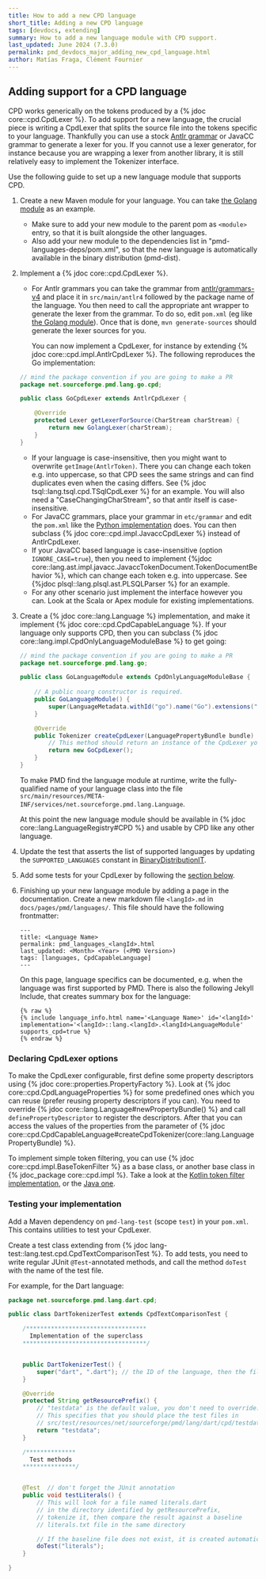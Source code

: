 ```yaml
---
title: How to add a new CPD language
short_title: Adding a new CPD language
tags: [devdocs, extending]
summary: How to add a new language module with CPD support.
last_updated: June 2024 (7.3.0)
permalink: pmd_devdocs_major_adding_new_cpd_language.html
author: Matías Fraga, Clément Fournier
---
```


## Adding support for a CPD language

CPD works generically on the tokens produced by a {% jdoc core::cpd.CpdLexer %}.
To add support for a new language, the crucial piece is writing a CpdLexer that
splits the source file into the tokens specific to your language. Thankfully you
can use a stock [Antlr grammar](https://github.com/antlr/grammars-v4) or JavaCC
grammar to generate a lexer for you. If you cannot use a lexer generator, for
instance because you are wrapping a lexer from another library, it is still relatively
easy to implement the Tokenizer interface.

Use the following guide to set up a new language module that supports CPD.

1. Create a new Maven module for your language. You can take [the Golang module](https://github.com/pmd/pmd/tree/main/pmd-go/pom.xml) as an example.
   - Make sure to add your new module to the parent pom as `<module>` entry, so that it is built alongside the
     other languages.
   - Also add your new module to the dependencies list in "pmd-languages-deps/pom.xml", so that the new language
     is automatically available in the binary distribution (pmd-dist).

2. Implement a {% jdoc core::cpd.CpdLexer %}.
    - For Antlr grammars you can take the grammar from [antlr/grammars-v4](https://github.com/antlr/grammars-v4) and place it in `src/main/antlr4` followed by the package name of the language. You then need to call the appropriate ant wrapper to generate
    the lexer from the grammar. To do so, edit `pom.xml` (eg like [the Golang module](https://github.com/pmd/pmd/tree/main/pmd-go/pom.xml)).
      Once that is done, `mvn generate-sources` should generate the lexer sources for you.

      You can now implement a CpdLexer, for instance by extending {% jdoc core::cpd.impl.AntlrCpdLexer %}. The following reproduces the Go implementation:
    ```java
    // mind the package convention if you are going to make a PR
    package net.sourceforge.pmd.lang.go.cpd;

    public class GoCpdLexer extends AntlrCpdLexer {

        @Override
        protected Lexer getLexerForSource(CharStream charStream) {
            return new GolangLexer(charStream);
        }
    }
    ```
    
    - If your language is case-insensitive, then you might want to overwrite `getImage(AntlrToken)`. There you can
      change each token e.g. into uppercase, so that CPD sees the same strings and can find duplicates even when
      the casing differs. See {% jdoc tsql::lang.tsql.cpd.TSqlCpdLexer %} for an example. You will also need a
      "CaseChangingCharStream", so that antlr itself is case-insensitive.
    - For JavaCC grammars, place your grammar in `etc/grammar` and edit the `pom.xml` like the [Python implementation](https://github.com/pmd/pmd/blob/main/pmd-python/pom.xml) does.
      You can then subclass {% jdoc core::cpd.impl.JavaccCpdLexer %} instead of AntlrCpdLexer.
    - If your JavaCC based language is case-insensitive (option `IGNORE_CASE=true`), then you need to implement
      {%jdoc core::lang.ast.impl.javacc.JavaccTokenDocument.TokenDocumentBehavior %}, which can change each token
      e.g. into uppercase. See {%jdoc plsql::lang.plsql.ast.PLSQLParser %} for an example.
    - For any other scenario just implement the interface however you can. Look at the Scala or Apex module for existing implementations.

3. Create a {% jdoc core::lang.Language %} implementation, and make it implement {% jdoc core::cpd.CpdCapableLanguage %}.
If your language only supports CPD, then you can subclass {% jdoc core::lang.impl.CpdOnlyLanguageModuleBase %} to get going:
    
    ```java
    // mind the package convention if you are going to make a PR
    package net.sourceforge.pmd.lang.go;

    public class GoLanguageModule extends CpdOnlyLanguageModuleBase {
        
        // A public noarg constructor is required.
        public GoLanguageModule() {
            super(LanguageMetadata.withId("go").name("Go").extensions("go"));
        }

        @Override
        public Tokenizer createCpdLexer(LanguagePropertyBundle bundle) {
            // This method should return an instance of the CpdLexer you created.
            return new GoCpdLexer();
        }
    } 
    ```

   To make PMD find the language module at runtime, write the fully-qualified name of your language class into the file `src/main/resources/META-INF/services/net.sourceforge.pmd.lang.Language`.

   At this point the new language module should be available in {% jdoc core::lang.LanguageRegistry#CPD %} and usable by CPD like any other language.

4. Update the test that asserts the list of supported languages by updating the `SUPPORTED_LANGUAGES` constant in [BinaryDistributionIT](https://github.com/pmd/pmd/blob/main/pmd-dist/src/test/java/net/sourceforge/pmd/dist/BinaryDistributionIT.java).

5. Add some tests for your CpdLexer by following the [section below](#testing-your-implementation).

6. Finishing up your new language module by adding a page in the documentation. Create a new markdown file
   `<langId>.md` in `docs/pages/pmd/languages/`. This file should have the following frontmatter:

   ```
   ---
   title: <Language Name>
   permalink: pmd_languages_<langId>.html
   last_updated: <Month> <Year> (<PMD Version>)
   tags: [languages, CpdCapableLanguage]
   ---
   ```

   On this page, language specifics can be documented, e.g. when the language was first supported by PMD.
   There is also the following Jekyll Include, that creates summary box for the language:

   ```
   {% raw %}
   {% include language_info.html name='<Language Name>' id='<langId>' implementation='<langId>::lang.<langId>.<langId>LanguageModule' supports_cpd=true %}
   {% endraw %}
   ```

### Declaring CpdLexer options

To make the CpdLexer configurable, first define some property descriptors using
{% jdoc core::properties.PropertyFactory %}. Look at {% jdoc core::cpd.CpdLanguageProperties %}
for some predefined ones which you can reuse (prefer reusing property descriptors if you can).
You need to override {% jdoc core::lang.Language#newPropertyBundle() %}
and call `definePropertyDescriptor` to register the descriptors.
After that you can access the values of the properties from the parameter
of {% jdoc core::cpd.CpdCapableLanguage#createCpdTokenizer(core::lang.LanguagePropertyBundle) %}.

To implement simple token filtering, you can use {% jdoc core::cpd.impl.BaseTokenFilter %}
as a base class, or another base class in {% jdoc_package core::cpd.impl %}.
Take a look at the [Kotlin token filter implementation](https://github.com/pmd/pmd/blob/main/pmd-kotlin/src/main/java/net/sourceforge/pmd/lang/kotlin/cpd/KotlinCpdLexer.java), or the [Java one](https://github.com/pmd/pmd/blob/master/pmd-java/src/main/java/net/sourceforge/pmd/lang/java/cpd/JavaCpdLexer.java).


### Testing your implementation

Add a Maven dependency on `pmd-lang-test` (scope `test`) in your `pom.xml`.
This contains utilities to test your CpdLexer.

Create a test class extending from {% jdoc lang-test::lang.test.cpd.CpdTextComparisonTest %}.
To add tests, you need to write regular JUnit `@Test`-annotated methods, and
call the method `doTest` with the name of the test file.

For example, for the Dart language:

```java
package net.sourceforge.pmd.lang.dart.cpd;

public class DartTokenizerTest extends CpdTextComparisonTest {

    /**********************************
      Implementation of the superclass
    ***********************************/


    public DartTokenizerTest() {
        super("dart", ".dart"); // the ID of the language, then the file extension used by test files
    }

    @Override
    protected String getResourcePrefix() {
        // "testdata" is the default value, you don't need to override.
        // This specifies that you should place the test files in
        // src/test/resources/net/sourceforge/pmd/lang/dart/cpd/testdata
        return "testdata";
    }

    /**************
      Test methods
    ***************/


    @Test  // don't forget the JUnit annotation
    public void testLiterals() {
        // This will look for a file named literals.dart
        // in the directory identified by getResourcePrefix,
        // tokenize it, then compare the result against a baseline
        // literals.txt file in the same directory

        // If the baseline file does not exist, it is created automatically
        doTest("literals");
    }

}
```
